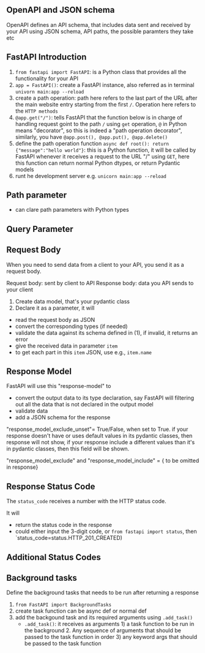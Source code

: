 ## OpenAPI and JSON schema
OpenAPI defines an API schema, that includes data sent and received by your API using JSON schema, API paths, the possible paramters they take etc

## FastAPI Introduction
1. `from fastapi import FastAPI`: is a Python class that provides all the functionality for your API
2. `app = FastAPI()`: create a FastAPI instance, also referred as in terminal `univorn main:app --reload`
3. create a path operation: path here refers to the last part of the URL after the main website entry starting from the first `/`. 
Operation here refers to the `HTTP methods`
4. `@app.get("/")`: tells FastAPI that the function below is in charge of handling request goint to the path `/` using `get` operation, `@` in Python means "decorator", so this is indeed a "path operation decorator", similarly, you have `@app.post(), @app.put(), @app.delete()`
5. define the path operation function
`async def root(): return {"message":"hello world"}`: this is a Python function, it will be called by FastAPI whenever it receives a request to the URL "/" using `GET`, here this function can return normal Python dtypes, or return Pydantic models
6. runt he development server e.g. `unicorn main:app --reload`

## Path parameter
- can clare path parameters with Python types
## Query Parameter

## Request Body
When you need to send data from a client to your API, you send it as a request body. 

Request body: sent by client to API
Response body: data you API sends to your client
1. Create data model, that's your pydantic class
2. Declare it as a parameter, it will
- read the request body as JSON
- convert the corresponding types (if needed)
- validate the data against its schema defined in (1), if invalid, it returns an error
- give the received data in parameter `item`
- to get each part in this `item` JSON, use e.g., `item.name`


## Response Model
FastAPI will use this "response-model" to
- convert the output data to its type declaration, say FastAPI will filtering out all the data that is not declared in the output model
- validate data
- add a JSON schema for the response

"response_model_exclude_unset"= True/False, when set to True. if your response doesn't have or uses default values in its pydantic classes, then response will not show, if your response include a different values than it's in pydantic classes, then this field will be shown. 

"response_model_exclude" and "response_model_include" = {<field> to be omitted in response}

## Response Status Code
The `status_code` receives a number with the HTTP status code. 

It will
- return the status code in the response
- could either input the 3-digit code, or `from fastapi import status`, then `status_code=status.HTTP_201_CREATED)

## Additional Status Codes

## Background tasks
Define the background tasks that needs to be run after returning a response
1. `from FastAPI import BackgroundTasks`
2. create task function
can be async def or normal def
3. add the backgound task and its required arguments using `.add_task()`
    - `.add_task()`: it receives as arguments 1) a task function to be run in the background 2. Any sequence of arguments that should be passed to the task function in order 3) any keyword args that should be passed to the task function